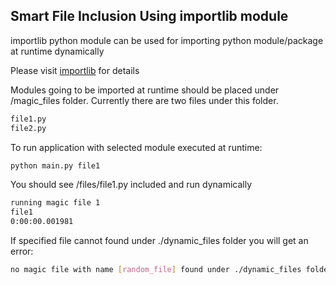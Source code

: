 ## Smart File Inclusion Using importlib module

importlib python module  can be  used for importing python module/package at runtime dynamically

Please visit [importlib](https://docs.python.org/3/library/importlib.html#importlib.import_module) for details

Modules going to be imported at runtime should be placed under /magic_files folder. Currently there are two files under this folder.

```sh
file1.py
file2.py
```


To run application with selected module executed at runtime:

```sh
python main.py file1
```

You should see /files/file1.py included and run dynamically

```sh
running magic file 1 
file1
0:00:00.001981
```

If  specified file cannot found under ./dynamic_files folder you will get an error:

```sh
no magic file with name [random_file] found under ./dynamic_files folder
```